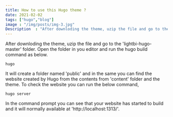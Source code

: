 ```yaml
---
title: How to use this Hugo theme ?
date: 2021-02-02
tags: ["hugo","blog"]
image : "/img/posts/img-3.jpg"
Description  : "After downloding the theme, uzip the file and go to the..."
---
```


After downloding the theme, uzip the file and go to the 'lightbi-hugo-master' folder. Open the folder in you editor and run the hugo build command as below.

    hugo

It will create a folder named 'public' and in the same you can find the website created by Hugo from the contents from 'content' folder and the theme.
To check the website you can run the below command,  


    hugo server

In the command prompt you can see that your website has started to build and it will normally available at 'http://localhost:1313/'.

<!--Photo by Robert Katzki on Unsplash-->
